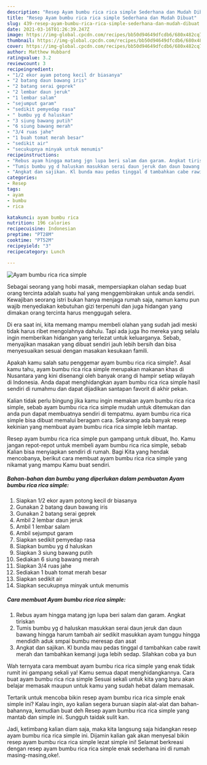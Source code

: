 ```yaml
---
description: "Resep Ayam bumbu rica rica simple Sederhana dan Mudah Dibuat"
title: "Resep Ayam bumbu rica rica simple Sederhana dan Mudah Dibuat"
slug: 439-resep-ayam-bumbu-rica-rica-simple-sederhana-dan-mudah-dibuat
date: 2021-03-16T01:26:39.247Z
image: https://img-global.cpcdn.com/recipes/bb50d94649dfcdb6/680x482cq70/ayam-bumbu-rica-rica-simple-foto-resep-utama.jpg
thumbnail: https://img-global.cpcdn.com/recipes/bb50d94649dfcdb6/680x482cq70/ayam-bumbu-rica-rica-simple-foto-resep-utama.jpg
cover: https://img-global.cpcdn.com/recipes/bb50d94649dfcdb6/680x482cq70/ayam-bumbu-rica-rica-simple-foto-resep-utama.jpg
author: Matthew Hubbard
ratingvalue: 3.2
reviewcount: 3
recipeingredient:
- "1/2 ekor ayam potong kecil dr biasanya"
- "2 batang daun bawang iris"
- "2 batang serai geprek"
- "2 lembar daun jeruk"
- "1 lembar salam"
- "sejumput garam"
- "sedikit pemyedap rasa"
- " bumbu yg d haluskan"
- "3 siung bawang putih"
- "6 siung bawang merah"
- "3/4 ruas jahe"
- "1 buah tomat merah besar"
- "sedikit air"
- "secukupnya minyak untuk menumis"
recipeinstructions:
- "Rebus ayam hingga matang jgn lupa beri salam dan garam. Angkat tiriskan"
- "Tumis bumbu yg d haluskan masukkan serai daun jeruk dan daun bawang hingga harum tambah air sedikit masukkan ayam tunggu hingga mendidih aduk smpai bumbu meresap dan asat"
- "Angkat dan sajikan. Kl bunda mau pedas tinggal d tambahkan cabe rawit merah dan tambahkan kemangi juga lebih sedap. Silahkan coba ya bun"
categories:
- Resep
tags:
- ayam
- bumbu
- rica

katakunci: ayam bumbu rica 
nutrition: 196 calories
recipecuisine: Indonesian
preptime: "PT28M"
cooktime: "PT52M"
recipeyield: "3"
recipecategory: Lunch

---
```



![Ayam bumbu rica rica simple](https://img-global.cpcdn.com/recipes/bb50d94649dfcdb6/680x482cq70/ayam-bumbu-rica-rica-simple-foto-resep-utama.jpg)

Sebagai seorang yang hobi masak, mempersiapkan olahan sedap buat orang tercinta adalah suatu hal yang menggembirakan untuk anda sendiri. Kewajiban seorang istri bukan hanya menjaga rumah saja, namun kamu pun wajib menyediakan kebutuhan gizi terpenuhi dan juga hidangan yang dimakan orang tercinta harus menggugah selera.

Di era  saat ini, kita memang mampu membeli olahan yang sudah jadi meski tidak harus ribet mengolahnya dahulu. Tapi ada juga lho mereka yang selalu ingin memberikan hidangan yang terlezat untuk keluarganya. Sebab, menyajikan masakan yang dibuat sendiri jauh lebih bersih dan bisa menyesuaikan sesuai dengan masakan kesukaan famili. 



Apakah kamu salah satu penggemar ayam bumbu rica rica simple?. Asal kamu tahu, ayam bumbu rica rica simple merupakan makanan khas di Nusantara yang kini disenangi oleh banyak orang di hampir setiap wilayah di Indonesia. Anda dapat menghidangkan ayam bumbu rica rica simple hasil sendiri di rumahmu dan dapat dijadikan santapan favorit di akhir pekan.

Kalian tidak perlu bingung jika kamu ingin memakan ayam bumbu rica rica simple, sebab ayam bumbu rica rica simple mudah untuk ditemukan dan anda pun dapat membuatnya sendiri di tempatmu. ayam bumbu rica rica simple bisa dibuat memalui beragam cara. Sekarang ada banyak resep kekinian yang membuat ayam bumbu rica rica simple lebih mantap.

Resep ayam bumbu rica rica simple pun gampang untuk dibuat, lho. Kamu jangan repot-repot untuk membeli ayam bumbu rica rica simple, sebab Kalian bisa menyiapkan sendiri di rumah. Bagi Kita yang hendak mencobanya, berikut cara membuat ayam bumbu rica rica simple yang nikamat yang mampu Kamu buat sendiri.

<!--inarticleads1-->

##### Bahan-bahan dan bumbu yang diperlukan dalam pembuatan Ayam bumbu rica rica simple:

1. Siapkan 1/2 ekor ayam potong kecil dr biasanya
1. Gunakan 2 batang daun bawang iris
1. Gunakan 2 batang serai geprek
1. Ambil 2 lembar daun jeruk
1. Ambil 1 lembar salam
1. Ambil sejumput garam
1. Siapkan sedikit pemyedap rasa
1. Siapkan  bumbu yg d haluskan
1. Siapkan 3 siung bawang putih
1. Sediakan 6 siung bawang merah
1. Siapkan 3/4 ruas jahe
1. Sediakan 1 buah tomat merah besar
1. Siapkan sedikit air
1. Siapkan secukupnya minyak untuk menumis




<!--inarticleads2-->

##### Cara membuat Ayam bumbu rica rica simple:

1. Rebus ayam hingga matang jgn lupa beri salam dan garam. Angkat tiriskan
1. Tumis bumbu yg d haluskan masukkan serai daun jeruk dan daun bawang hingga harum tambah air sedikit masukkan ayam tunggu hingga mendidih aduk smpai bumbu meresap dan asat
1. Angkat dan sajikan. Kl bunda mau pedas tinggal d tambahkan cabe rawit merah dan tambahkan kemangi juga lebih sedap. Silahkan coba ya bun




Wah ternyata cara membuat ayam bumbu rica rica simple yang enak tidak rumit ini gampang sekali ya! Kamu semua dapat menghidangkannya. Cara buat ayam bumbu rica rica simple Sesuai sekali untuk kita yang baru akan belajar memasak maupun untuk kamu yang sudah hebat dalam memasak.

Tertarik untuk mencoba bikin resep ayam bumbu rica rica simple enak simple ini? Kalau ingin, ayo kalian segera buruan siapin alat-alat dan bahan-bahannya, kemudian buat deh Resep ayam bumbu rica rica simple yang mantab dan simple ini. Sungguh taidak sulit kan. 

Jadi, ketimbang kalian diam saja, maka kita langsung saja hidangkan resep ayam bumbu rica rica simple ini. Dijamin kalian gak akan menyesal bikin resep ayam bumbu rica rica simple lezat simple ini! Selamat berkreasi dengan resep ayam bumbu rica rica simple enak sederhana ini di rumah masing-masing,oke!.

